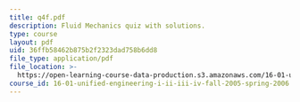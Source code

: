 ```yaml
---
title: q4f.pdf
description: Fluid Mechanics quiz with solutions.
type: course
layout: pdf
uid: 36ffb58462b875b2f2323dad758b6dd8
file_type: application/pdf
file_location: >-
  https://open-learning-course-data-production.s3.amazonaws.com/16-01-unified-engineering-i-ii-iii-iv-fall-2005-spring-2006/36ffb58462b875b2f2323dad758b6dd8_q4f.pdf
course_id: 16-01-unified-engineering-i-ii-iii-iv-fall-2005-spring-2006
---
```

